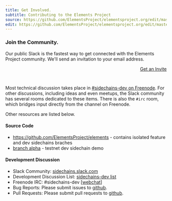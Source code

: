 ```yaml
---
title: Get Involved.
subtitle: Contributing to the Elements Project
source: https://github.com/ElementsProject/elementsproject.org/edit/master/source/contributing/index.md
edit: https://github.com/ElementsProject/elementsproject.org/edit/master/source/contributing/index.md
---
```


<div class="ui vertical stripe segment" style="padding: 0; border: 0; margin-bottom: 3em;">
  <h3 class="ui header">Join the Community.</h3>
  <p>Our public Slack is the fastest way to get connected with the Elements Project community.  We'll send an invitation to your email address.</p>
  <a href="https://chat.elementsproject.org/" class="ui button primary huge" style="float:right;">Get an Invite<i class="icon right chevron"></i></a>
  <div style="clear: both;"></div>
</div>

Most technical discussion takes place in [#sidechains-dev on Freenode](http://webchat.freenode.net/?channels=%23sidechains-dev).  For other discussions, including ideas and even meetups, the Slack community has several rooms dedicated to these items.  There is also the <code>#irc</code> room, which bridges input directly from the channel on Freenode.

Other resources are listed below.

#### Source Code
* https://github.com/ElementsProject/elements - contains isolated feature and dev sidechains braches
 * [branch alpha](https://github.com/ElementsProject/bitcoin/tree/alpha) - testnet dev sidechain demo

#### Development Discussion
* Slack Community: [sidechains.slack.com](https://sidechains.slack.com)
* Development Discussion List: [sidechains-dev list](https://lists.linuxfoundation.org/mailman/listinfo/sidechains-dev)
* Freenode IRC: #sidechains-dev [[webchat](http://webchat.freenode.net/?channels=%23sidechains-dev)]
* Bug Reports: Please submit issues to [github](https://github.com/ElementsProject/elements/issues).
* Pull Requests: Please submit pull requests to [github](https://github.com/ElementsProject/elements/pulls).
